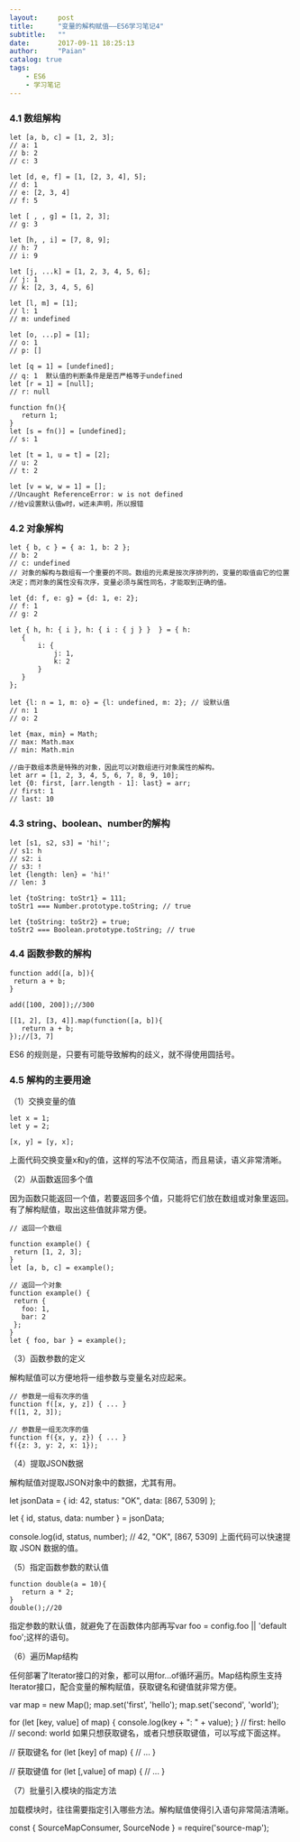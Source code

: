 ```yaml
---
layout:     post
title:      "变量的解构赋值——ES6学习笔记4"
subtitle:   ""
date:       2017-09-11 18:25:13
author:     "Paian"
catalog: true
tags:
    - ES6
    - 学习笔记
---
```


### 4.1 数组解构

```
let [a, b, c] = [1, 2, 3];
// a: 1
// b: 2
// c: 3

let [d, e, f] = [1, [2, 3, 4], 5];
// d: 1
// e: [2, 3, 4]
// f: 5

let [ , , g] = [1, 2, 3];
// g: 3

let [h, , i] = [7, 8, 9];
// h: 7
// i: 9

let [j, ...k] = [1, 2, 3, 4, 5, 6];
// j: 1
// k: [2, 3, 4, 5, 6]

let [l, m] = [1];
// l: 1
// m: undefined

let [o, ...p] = [1];
// o: 1
// p: []

let [q = 1] = [undefined];
// q: 1  默认值的判断条件是是否严格等于undefined
let [r = 1] = [null];
// r: null

function fn(){
   return 1;
}
let [s = fn()] = [undefined];
// s: 1

let [t = 1, u = t] = [2];
// u: 2
// t: 2

let [v = w, w = 1] = [];
//Uncaught ReferenceError: w is not defined
//给v设置默认值w时，w还未声明，所以报错
```

### 4.2 对象解构

```
let { b, c } = { a: 1, b: 2 };
// b: 2
// c: undefined
// 对象的解构与数组有一个重要的不同。数组的元素是按次序排列的，变量的取值由它的位置决定；而对象的属性没有次序，变量必须与属性同名，才能取到正确的值。

let {d: f, e: g} = {d: 1, e: 2};
// f: 1
// g: 2

let { h, h: { i }, h: { i : { j } }  } = { h:
   {
       i: {
           j: 1,
           k: 2
       }
   }
};

let {l: n = 1, m: o} = {l: undefined, m: 2}; // 设默认值
// n: 1
// o: 2

let {max, min} = Math;
// max: Math.max
// min: Math.min

//由于数组本质是特殊的对象，因此可以对数组进行对象属性的解构。
let arr = [1, 2, 3, 4, 5, 6, 7, 8, 9, 10];
let {0: first, [arr.length - 1]: last} = arr;
// first: 1
// last: 10
```

### 4.3 string、boolean、number的解构

```
let [s1, s2, s3] = 'hi!';
// s1: h
// s2: i
// s3: !
let {length: len} = 'hi!'
// len: 3

let {toString: toStr1} = 111;
toStr1 === Number.prototype.toString; // true

let {toString: toStr2} = true;
toStr2 === Boolean.prototype.toString; // true
```

### 4.4 函数参数的解构

```
function add([a, b]){
 return a + b;
}

add([100, 200]);//300

[[1, 2], [3, 4]].map(function([a, b]){
   return a + b;
});//[3, 7]
```

ES6 的规则是，只要有可能导致解构的歧义，就不得使用圆括号。

### 4.5 解构的主要用途

（1）交换变量的值

```
let x = 1;
let y = 2;

[x, y] = [y, x];
```

上面代码交换变量x和y的值，这样的写法不仅简洁，而且易读，语义非常清晰。

（2）从函数返回多个值

因为函数只能返回一个值，若要返回多个值，只能将它们放在数组或对象里返回。有了解构赋值，取出这些值就非常方便。

```
// 返回一个数组

function example() {
 return [1, 2, 3];
}
let [a, b, c] = example();

// 返回一个对象
function example() {
 return {
   foo: 1,
   bar: 2
 };
}
let { foo, bar } = example();
```

（3）函数参数的定义

解构赋值可以方便地将一组参数与变量名对应起来。

```
// 参数是一组有次序的值
function f([x, y, z]) { ... }
f([1, 2, 3]);

// 参数是一组无次序的值
function f({x, y, z}) { ... }
f({z: 3, y: 2, x: 1});
```

（4）提取JSON数据

解构赋值对提取JSON对象中的数据，尤其有用。

let jsonData = {
 id: 42,
 status: "OK",
 data: [867, 5309]
};

let { id, status, data: number } = jsonData;

console.log(id, status, number);
// 42, "OK", [867, 5309]
上面代码可以快速提取 JSON 数据的值。

（5）指定函数参数的默认值

```
function double(a = 10){
   return a * 2;
}
double();//20
```

指定参数的默认值，就避免了在函数体内部再写var foo = config.foo || 'default foo';这样的语句。

（6）遍历Map结构

任何部署了Iterator接口的对象，都可以用for...of循环遍历。Map结构原生支持Iterator接口，配合变量的解构赋值，获取键名和键值就非常方便。

var map = new Map();
map.set('first', 'hello');
map.set('second', 'world');

for (let [key, value] of map) {
 console.log(key + ": " + value);
}
// first: hello
// second: world
如果只想获取键名，或者只想获取键值，可以写成下面这样。

// 获取键名
for (let [key] of map) {
 // ...
}

// 获取键值
for (let [,value] of map) {
 // ...
}

（7）批量引入模块的指定方法

加载模块时，往往需要指定引入哪些方法。解构赋值使得引入语句非常简洁清晰。

const { SourceMapConsumer, SourceNode } = require('source-map');
